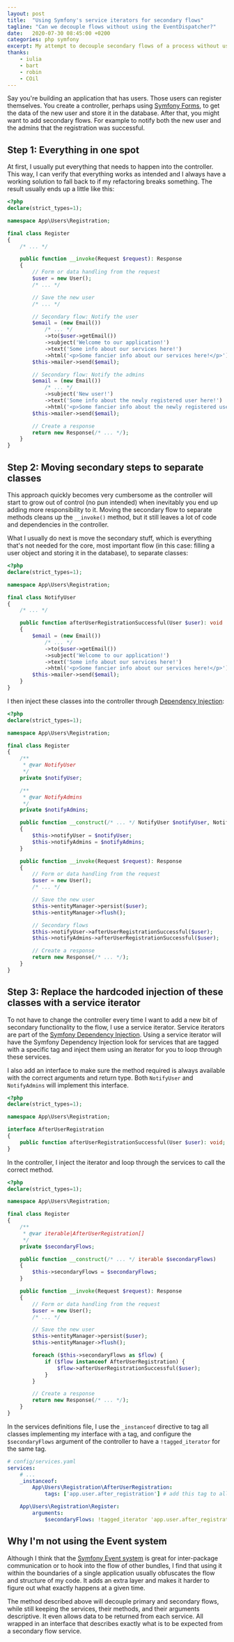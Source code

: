 ```yaml
---
layout: post
title:  "Using Symfony's service iterators for secondary flows"
tagline: "Can we decouple flows without using the EventDispatcher?"
date:   2020-07-30 08:45:00 +0200
categories: php symfony
excerpt: My attempt to decouple secondary flows of a process without using the event system
thanks:
    - iulia
    - bart
    - robin
    - COil
---
```


Say you're building an application that has users. Those users can register themselves.
You create a controller, perhaps using [Symfony Forms][_forms], to get the data of the
new user and store it in the database. After that, you might want to add secondary
flows. For example to notify both the new user and the admins that the registration was
successful.

## Step 1: Everything in one spot
At first, I usually put everything that needs to happen into the controller. This
way, I can verify that everything works as intended and I always have a working
solution to fall back to if my refactoring breaks something. The result usually ends
up a little like this:

```php
<?php
declare(strict_types=1);

namespace App\Users\Registration;

final class Register
{
    /* ... */

    public function __invoke(Request $request): Response
    {
        // Form or data handling from the request
        $user = new User();
        /* ... */

        // Save the new user
        /* ... */

        // Secondary flow: Notify the user
        $email = (new Email())
            /* ... */
            ->to($user->getEmail())
            ->subject('Welcome to our application!')
            ->text('Some info about our services here!')
            ->html('<p>Some fancier info about our services here!</p>');
        $this->mailer->send($email);

        // Secondary flow: Notify the admins
        $email = (new Email())
            /* ... */
            ->subject('New user!')
            ->text('Some info about the newly registered user here!')
            ->html('<p>Some fancier info about the newly registered user here!</p>');
        $this->mailer->send($email);

        // Create a response
        return new Response(/* ... */);
    }
}
```

## Step 2: Moving secondary steps to separate classes
This approach quickly becomes very cumbersome as the controller will start to
grow out of control (no pun intended) when inevitably you end up adding more
responsibility to it. Moving the secondary flow to separate methods cleans up
the `__invoke()` method, but it still leaves a lot of code and dependencies in
the controller.

What I usually do next is move the secondary stuff, which is everything that's not
needed for the core, most important flow (in this case: filling a user object and
storing it in the database), to separate classes:

```php
<?php
declare(strict_types=1);

namespace App\Users\Registration;

final class NotifyUser
{
    /* ... */

    public function afterUserRegistrationSuccessful(User $user): void
    {
        $email = (new Email())
            /* ... */
            ->to($user->getEmail())
            ->subject('Welcome to our application!')
            ->text('Some info about our services here!')
            ->html('<p>Some fancier info about our services here!</p>');
        $this->mailer->send($email);
    }
}
```

I then inject these classes into the controller through [Dependency Injection][_di]:

```php
<?php
declare(strict_types=1);

namespace App\Users\Registration;

final class Register
{
    /**
     * @var NotifyUser
     */
    private $notifyUser;

    /**
     * @var NotifyAdmins
     */
    private $notifyAdmins;

    public function __construct(/* ... */ NotifyUser $notifyUser, NotifyAdmins $notifyAdmins)
    {
        $this->notifyUser = $notifyUser;
        $this->notifyAdmins = $notifyAdmins;
    }

    public function __invoke(Request $request): Response
    {
        // Form or data handling from the request
        $user = new User();
        /* ... */

        // Save the new user
        $this->entityManager->persist($user);
        $this->entityManager->flush();

        // Secondary flows
        $this->notifyUser->afterUserRegistrationSuccessful($user);
        $this->notifyAdmins->afterUserRegistrationSuccessful($user);

        // Create a response
        return new Response(/* ... */);
    }
}
```

## Step 3: Replace the hardcoded injection of these classes with a service iterator
To not have to change the controller every time I want to add a new bit of secondary
functionality to the flow, I use a service iterator. Service iterators are part of
the [Symfony Dependency Injection][_di]. Using a service iterator will have the Symfony
Dependency Injection look for services that are tagged with a specific tag and
inject them using an iterator for you to loop through these services.

I also add an interface to make sure the method required is always available with
the correct arguments and return type. Both `NotifyUser` and `NotifyAdmins` will
implement this interface.

```php
<?php
declare(strict_types=1);

namespace App\Users\Registration;

interface AfterUserRegistration
{
    public function afterUserRegistrationSuccessful(User $user): void;
}
```

In the controller, I inject the iterator and loop through the services to call
the correct method.

```php
<?php
declare(strict_types=1);

namespace App\Users\Registration;

final class Register
{
    /**
     * @var iterable|AfterUserRegistration[]
     */
    private $secondaryFlows;

    public function __construct(/* ... */ iterable $secondaryFlows)
    {
        $this->secondaryFlows = $secondaryFlows;
    }

    public function __invoke(Request $request): Response
    {
        // Form or data handling from the request
        $user = new User();
        /* ... */

        // Save the new user
        $this->entityManager->persist($user);
        $this->entityManager->flush();

        foreach ($this->secondaryFlows as $flow) { 
            if ($flow instanceof AfterUserRegistration) {
                $flow->afterUserRegistrationSuccessful($user);
            }
        }

        // Create a response
        return new Response(/* ... */);
    }
}
```

In the services definitions file, I use the `_instanceof` directive to tag all
classes implementing my interface with a tag, and configure the `$secondaryFlows` argument
of the controller to have a `!tagged_iterator` for the same tag.

```yaml
# config/services.yaml
services:
    # ...
    _instanceof:
        App\Users\Registration\AfterUserRegistration:
            tags: ['app.user.after_registration'] # add this tag to all classes implementing this interface

    App\Users\Registration\Register:
        arguments:
            $secondaryFlows: !tagged_iterator 'app.user.after_registration' # grab all services tagged with this tag
```

## Why I'm not using the Event system
Although I think that the [Symfony Event system][_events] is great for inter-package communication
or to hook into the flow of other bundles, I find that using it within the boundaries
of a single application usually obfuscates the flow and structure of my code. It
adds an extra layer and makes it harder to figure out what exactly happens at a
given time.

The method described above will decouple primary and secondary flows, while still
keeping the services, their methods, and their arguments descriptive. It even allows
data to be returned from each service. All wrapped in an interface that describes exactly
what is to be expected from a secondary flow service.


[_forms]: https://symfony.com/doc/current/forms.html
[_di]: https://symfony.com/doc/current/service_container.html
[_events]: https://symfony.com/doc/current/event_dispatcher.html
